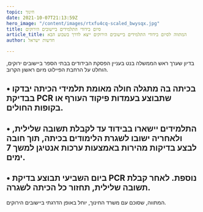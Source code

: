 ```yaml
---
topic: חינוך
date: 2021-10-07T21:13:59Z
hero_image: "/content/images/rtxfu4cq-scaled_bwysqx.jpg"
title: סיום בידודי התלמידים ביישובים הירוקים
article_title: המתווה לסיום בידודי התלמידים ביישובים הירוקים ייצא לדרך בשבוע הבא
author: חדשות ישראל

---
```

בדיון שערך ראש הממשלה בנט בעניין הפסקת הבידודים בבתי הספר ביישובים ירוקים, הוחלט על הרחבת הפיילוט מיום ראשון הקרוב.

## • בכיתה בה מתגלה חולה מאומת תלמידי הכיתה יבדקו בבדיקת PCR שתבוצע בעמדות פיקוד העורף או בקופות החולים.

## • התלמידים יישארו בבידוד עד לקבלת תשובה שלילית, ולאחריה ישובו לשגרת הלימודים בכיתה, תוך חובה לבצע בדיקות מהירות באמצעות ערכות אנטיגן למשך 7 ימים.

## • ביום השביעי תבוצע בדיקת PCR נוספת. לאחר קבלת תשובה שלילית, תחזור כל הכיתה לשגרה.

המתווה, שסוכם עם משרד החינוך, יוחל באופן הדרגתי ביישובים הירוקים.